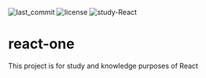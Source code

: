 ![last_commit](https://img.shields.io/github/last-commit/anthueeccel/react-studyApp) ![license](https://img.shields.io/github/license/anthueeccel/react-studyApp) ![study-React](https://img.shields.io/badge/appName-ReactOne-blue)

# react-one

This project is for study and knowledge purposes of React